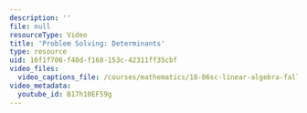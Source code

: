 ```yaml
---
description: ''
file: null
resourceType: Video
title: 'Problem Solving: Determinants'
type: resource
uid: 16f1f706-f40d-f168-153c-42311ff35cbf
video_files:
  video_captions_file: /courses/mathematics/18-06sc-linear-algebra-fall-2011/least-squares-determinants-and-eigenvalues/determinant-formulas-and-cofactors/problem-solving-determinants/B17h10EF59g.vtt
video_metadata:
  youtube_id: B17h10EF59g
---
```

